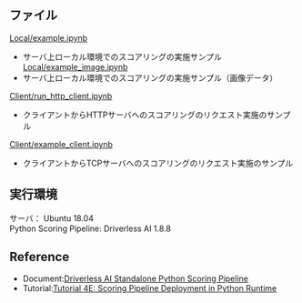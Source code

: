 ## ファイル
[Local/example.ipynb](./Local/example.ipynb)
- サーバ上ローカル環境でのスコアリングの実施サンプル  
[Local/example_image.ipynb](./Local/example_image.ipynb)
- サーバ上ローカル環境でのスコアリングの実施サンプル（画像データ）  

[Client/run_http_client.ipynb](./Client/run_http_client.ipynb)
- クライアントからHTTPサーバへのスコアリングのリクエスト実施のサンプル

[Client/example_client.ipynb](./Client/example_client.ipynb)
- クライアントからTCPサーバへのスコアリングのリクエスト実施のサンプル

## 実行環境
サーバ： Ubuntu 18.04  
Python Scoring Pipeline: Driverless AI 1.8.8  

## Reference
- Document:[Driverless AI Standalone Python Scoring Pipeline](http://docs.h2o.ai/driverless-ai/latest-stable/docs/userguide/scoring-standalone-python.html)
- Tutorial:[Tutorial 4E: Scoring Pipeline Deployment in Python Runtime](https://training.h2o.ai/products/tutorial-4e-scoring-pipeline-deployment-in-python-runtime)
